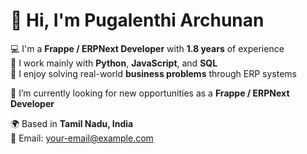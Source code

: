 # 👋 Hi, I'm Pugalenthi Archunan

💻 I'm a **Frappe / ERPNext Developer** with **1.8 years** of experience  
🐍 I work mainly with **Python**, **JavaScript**, and **SQL**  
🧠 I enjoy solving real-world **business problems** through ERP systems 

🚀 I’m currently looking for new opportunities as a **Frappe / ERPNext Developer**  

🌍 Based in **Tamil Nadu, India**  
📧 Email: your-email@example.com
